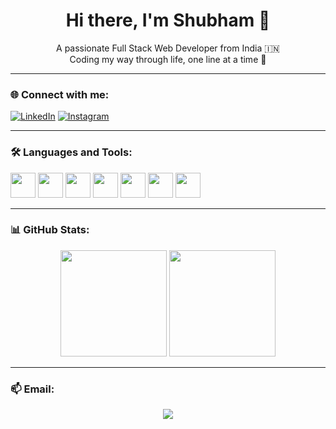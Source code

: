 <h1 align="center">Hi there, I'm Shubham 👋</h1>

<p align="center">
  A passionate Full Stack Web Developer from India 🇮🇳<br/>
  Coding my way through life, one line at a time 🚀
</p>

---

### 🌐 Connect with me:

[![LinkedIn](https://img.shields.io/badge/-LinkedIn-0A66C2?style=for-the-badge&logo=linkedin&logoColor=white)](https://www.linkedin.com/in/shubham-thube-5701a3262)
[![Instagram](https://img.shields.io/badge/-Instagram-E4405F?style=for-the-badge&logo=instagram&logoColor=white)](https://www.instagram.com/_shubham7702_)

---

### 🛠️ Languages and Tools:

<img src="https://cdn.jsdelivr.net/gh/devicons/devicon/icons/html5/html5-original.svg" width="40" />
<img src="https://cdn.jsdelivr.net/gh/devicons/devicon/icons/css3/css3-original.svg" width="40" />
<img src="https://cdn.jsdelivr.net/gh/devicons/devicon/icons/javascript/javascript-original.svg" width="40" />
<img src="https://cdn.jsdelivr.net/gh/devicons/devicon/icons/bootstrap/bootstrap-original.svg" width="40" />
<img src="https://cdn.jsdelivr.net/gh/devicons/devicon/icons/csharp/csharp-original.svg" width="40" />
<img src="https://cdn.jsdelivr.net/gh/devicons/devicon/icons/dot-net/dot-net-original.svg" width="40" />
<img src="https://cdn.jsdelivr.net/gh/devicons/devicon/icons/react/react-original.svg" width="40" />

---

### 📊 GitHub Stats:

<p align="center">
  <img src="https://github-readme-stats.vercel.app/api?username=shubham774102&show_icons=true&theme=tokyonight" height="170" />
  <img src="https://github-readme-stats.vercel.app/api/top-langs/?username=shubham774102&layout=compact&theme=tokyonight" height="170" />
</p>

---

### 📫 Email:

<p align="center">
  <a href="mailto:your.email@example.com"><img src="https://img.shields.io/badge/Email-D14836?style=for-the-badge&logo=gmail&logoColor=white" /></a>
</p>
